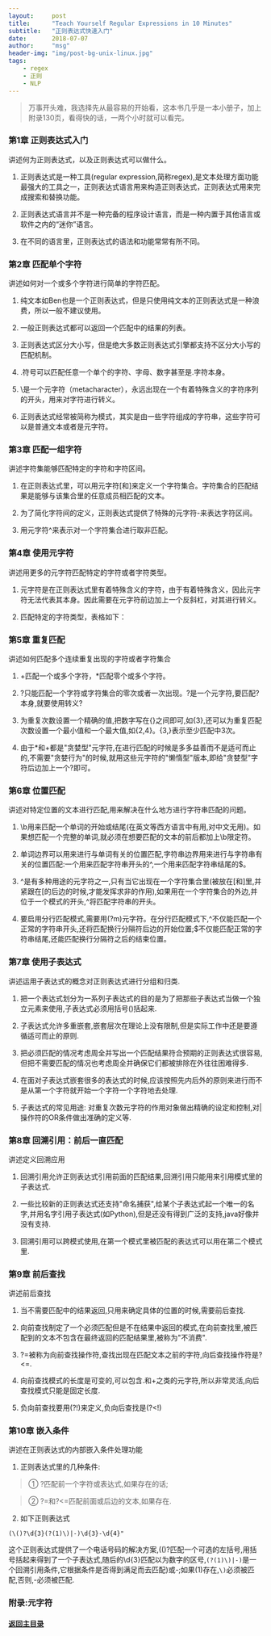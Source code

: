```yaml
---
layout:     post
title:      "Teach Yourself Regular Expressions in 10 Minutes"
subtitle:   "正则表达式快速入门"
date:       2018-07-07
author:     "msg"
header-img: "img/post-bg-unix-linux.jpg"
tags:
    - regex
    - 正则
    - NLP
---
```


<script src="//cdn.bootcss.com/mathjax/2.7.0/MathJax.js?config=TeX-AMS-MML_HTMLorMML"></script>
<link rel="dns-prefetch" href="//cdn.mathjax.org" />


> 万事开头难，我选择先从最容易的开始看，这本书几乎是一本小册子，加上附录130页，看得快的话，一两个小时就可以看完。

### 第1章 正则表达式入门

  讲述何为正则表达式，以及正则表达式可以做什么。
  
   1) 正则表达式是一种工具(regular expression,简称regex),是文本处理方面功能最强大的工具之一，正则表达式语言用来构造正则表达式，正则表达式用来完成搜索和替换功能。

   2) 正则表达式语言并不是一种完备的程序设计语言，而是一种内置于其他语言或软件之内的“迷你”语言。

   3) 在不同的语言里，正则表达式的语法和功能常常有所不同。

### 第2章 匹配单个字符

  讲述如何对一个或多个字符进行简单的字符匹配。

   1) 纯文本如Ben也是一个正则表达式，但是只使用纯文本的正则表达式是一种浪费，所以一般不建议使用。

   2) 一般正则表达式都可以返回一个匹配中的结果的列表。

   3) 正则表达式区分大小写，但是绝大多数正则表达式引擎都支持不区分大小写的匹配机制。

   4) .符号可以匹配任意一个单个的字符、字母、数字甚至是.字符本身。

   5) \是一个元字符（metacharacter），永远出现在一个有着特殊含义的字符序列的开头，用来对字符进行转义。

   6) 正则表达式经常被简称为模式，其实是由一些字符组成的字符串，这些字符可以是普通文本或者是元字符。

### 第3章 匹配一组字符

  讲述字符集能够匹配特定的字符和字符区间。

   1) 在正则表达式里，可以用元字符[和]来定义一个字符集合。字符集合的匹配结果是能够与该集合里的任意成员相匹配的文本。

   2) 为了简化字符间的定义，正则表达式提供了特殊的元字符-来表达字符区间。

   3) 用元字符^来表示对一个字符集合进行取非匹配。

### 第4章 使用元字符

  讲述用更多的元字符匹配特定的字符或者字符类型。

   1) 元字符是在正则表达式里有着特殊含义的字符，由于有着特殊含义，因此元字符无法代表其本身。因此需要在元字符前边加上一个反斜杠，对其进行转义。
  
   2) 匹配特定的字符类型，表格如下：


<!-- <table>
  <tr>
    <th>元字符</th>
    <th >说明</th>
  </tr>
  <tr>
    <td> \d </td>
    <td> 任何一个数字字符（等价于[0-9]）  </td>
  </tr>
  <tr>
    <td >\D </td>
    <td> 任何一个非数字字符(等价于[^0-9]) </td>
  <tr>
    <td>\w </td>
    <td> 任何一个字母数字字符或下划线字符（等价于[a-zA-Z0-9_]） </td>
  </tr>
  <tr>
    <td>\W </td>
    <td> 任何一个非字母数字字符或下划线字符（等价于[^a-zA-Z0-9_]） </td>
  </tr>
  <tr>
    <td>\s </td>
    <td> 任何一个空白字符（等价于[\f\n\r\t\v]） </td>
  </tr>
  <tr>
    <td>\s </td>
    <td> 任何一个非空白字符（等价于[^\f\n\r\t\v]） </td>
  </tr>
</table> -->



### 第5章 重复匹配

讲述如何匹配多个连续重复出现的字符或者字符集合

 1) +匹配一个或多个字符，*匹配零个或多个字符。

 2) ?只能匹配一个字符或字符集合的零次或者一次出现。?是一个元字符,要匹配?本身,就要使用转义\?

 3) 为重复次数设置一个精确的值,把数字写在{}之间即可,如{3},还可以为重复匹配次数设置一个最小值和一个最大值,如{2,4}。{3,}表示至少匹配中3次。
 4) 由于*和+都是"贪婪型"元字符,在进行匹配的时候是多多益善而不是适可而止的,不需要"贪婪行为"的时候,就用这些元字符的"懒惰型"版本,即给"贪婪型"字符后边加上一个?即可。

### 第6章 位置匹配

讲述对特定位置的文本进行匹配,用来解决在什么地方进行字符串匹配的问题。

 1) \b用来匹配一个单词的开始或结尾(在英文等西方语言中有用,对中文无用)。如果想匹配一个完整的单词,就必须在想要匹配的文本的前后都加上\b限定符。

 2) 单词边界可以用来进行与单词有关的位置匹配,字符串边界用来进行与字符串有关的位置匹配:一个用来匹配字符串开头的^,一个用来匹配字符串结尾的$。

 3) ^是有多种用途的元字符之一,只有当它出现在一个字符集合里(被放在[和]里,并紧跟在[的后边的时候,才能发挥求非的作用),如果用在一个字符集合的外边,并位于一个模式的开头,^将匹配字符串的开头。

 4) 要启用分行匹配模式,需要用(?m)元字符。在分行匹配模式下,^不仅能匹配一个正常的字符串开头,还将匹配换行分隔符后边的开始位置;$不仅能匹配正常的字符串结尾,还能匹配换行分隔符之后的结束位置。

### 第7章 使用子表达式

讲述运用子表达式的概念对正则表达式进行分组和归类.

1) 把一个表达式划分为一系列子表达式的目的是为了把那些子表达式当做一个独立元素来使用,子表达式必须用括号()括起来.

2) 子表达式允许多重嵌套,嵌套层次在理论上没有限制,但是实际工作中还是要遵循适可而止的原则.

3) 把必须匹配的情况考虑周全并写出一个匹配结果符合预期的正则表达式很容易,但把不需要匹配的情况也考虑周全并确保它们都被排除在外往往困难得多.

4) 在面对子表达式嵌套很多的表达式的时候,应该按照先内后外的原则来进行而不是从第一个字符就开始一个字符一个字符地去处理.

5) 子表达式的常见用途: 对重复次数元字符的作用对象做出精确的设定和控制,对\|操作符的OR条件做出准确的定义等.

### 第8章 回溯引用：前后一直匹配

讲述定义回溯应用

1) 回溯引用允许正则表达式引用前面的匹配结果,回溯引用只能用来引用模式里的子表达式.

2) 一些比较新的正则表达式还支持"命名捕获",给某个子表达式起一个唯一的名字,并用名字引用子表达式(如Python),但是还没有得到广泛的支持,java好像并没有支持.

3) 回溯引用可以跨模式使用,在第一个模式里被匹配的表达式可以用在第二个模式里.

### 第9章 前后查找

讲述前后查找

1) 当不需要匹配中的结果返回,只用来确定具体的位置的时候,需要前后查找.

2) 向前查找制定了一个必须匹配但是不在结果中返回的模式,在向前查找里,被匹配到的文本不包含在最终返回的匹配结果里,被称为"不消费".

3) ?=被称为向前查找操作符,查找出现在匹配文本之前的字符,向后查找操作符是?<=.

4) 向前查找模式的长度是可变的,可以包含.和+之类的元字符,所以非常灵活,向后查找模式只能是固定长度.

5) 负向前查找要用(?!)来定义,负向后查找是(?<!)

### 第10章 嵌入条件

讲述在正则表达式的内部嵌入条件处理功能

1) 正则表达式里的几种条件:
  > ① ?匹配前一个字符或表达式,如果存在的话;
  
  > ② ?=和?<=匹配前面或后边的文本,如果存在.
  
2) 如下正则表达式

```
(\()?\d{3}(?(1)\)|-)\d{3}-\d{4}"
```

这个正则表达式提供了一个电话号码的解决方案,(\()?匹配一个可选的左括号,用括号括起来得到了一个子表达式,随后的\d{3}匹配以为数字的区号,```(?(1)\)|-)```是一个回溯引用条件,它根据条件是否得到满足而去匹配)或-;如果(1)存在,```\)```必须被匹配,否则,-必须被匹配.

### 附录:元字符

<!-- <table>
  <tr>
    <th>元字符</th><th>说明</th>
  </tr>
  <tr>
    <td> \d </td> <td> 任何一个数字字符（等价于[0-9]）  </td>
  </tr>
  <tr>
    <td >\D </td> <td> 任何一个非数字字符(等价于[^0-9]) </td>
  <tr>
    <td>\w </td> <td> 任何一个字母数字字符或下划线字符（等价于[a-zA-Z0-9_]） </td>
  </tr>
  <tr>
    <td>\W </td> <td> 任何一个非字母数字字符或下划线字符（等价于[^a-zA-Z0-9_]） </td>
  </tr>
  <tr>
    <td>\s </td> <td> 任何一个空白字符（等价于[\f\n\r\t\v]） </td>
  </tr>
  <tr>
    <td>\s </td> <td> 任何一个非空白字符（等价于[^\f\n\r\t\v]） </td>
  </tr>
  <tr><td>\f </td> <td> 换页符 </td></tr>
  <tr><td>\n </td><td>换行符 </td></tr>
  <tr><td>\t </td><td> 制表符 </td> </tr>
  <tr><td>\v </td> <td> 垂直制表符 </td></tr>
  <tr> <td>\x </td><td> 匹配十六进制数字 </td></tr>
  <tr><td>\0 </td><td> 匹配八进制数字 </td></tr>

</table> -->


#### [返回主目录](https://github.com/msg901216/get-rid-of-my-books/blob/master/README.md)
